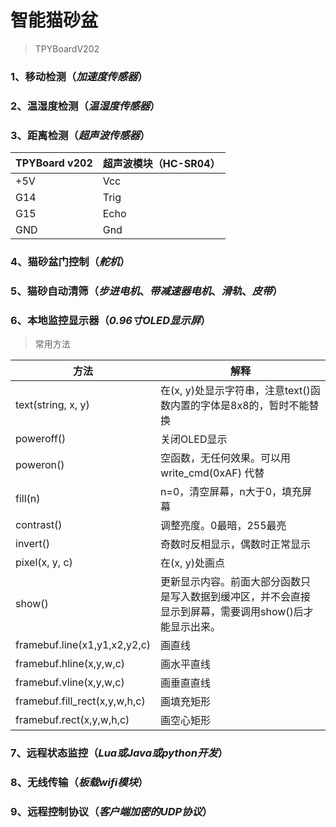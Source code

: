 # 智能猫砂盆

> TPYBoardV202
###  1、移动检测（_加速度传感器_）
###  2、温湿度检测（_温湿度传感器_）
###  3、距离检测（_超声波传感器_）

|TPYBoard v202|超声波模块（HC-SR04）|
|-------------|-------------------|
|+5V |Vcc|
|G14| Trig|
|G15| Echo|
|GND|Gnd|

###  4、猫砂盆门控制（_舵机_）
###  5、猫砂自动清筛（_步进电机_、_带减速器电机_、_滑轨_、_皮带_）
###  6、本地监控显示器（_0.96寸OLED显示屏_）
> 常用方法

|方法|解释|
|---|---|
|text(string, x, y)|在(x, y)处显示字符串，注意text()函数内置的字体是8x8的，暂时不能替换|
|poweroff()|关闭OLED显示|
|poweron()|空函数，无任何效果。可以用 write_cmd(0xAF) 代替|
|fill(n)|n=0，清空屏幕，n大于0，填充屏幕|
|contrast()|调整亮度。0最暗，255最亮|
|invert()|奇数时反相显示，偶数时正常显示|
|pixel(x, y, c)|在(x, y)处画点|
|show()|更新显示内容。前面大部分函数只是写入数据到缓冲区，并不会直接显示到屏幕，需要调用show()后才能显示出来。|
|framebuf.line(x1,y1,x2,y2,c)|画直线|
|framebuf.hline(x,y,w,c)|画水平直线|
|framebuf.vline(x,y,w,c)|画垂直直线|
|framebuf.fill_rect(x,y,w,h,c)|画填充矩形|
|framebuf.rect(x,y,w,h,c)|画空心矩形|
###  7、远程状态监控（_Lua或Java或python开发_）
###  8、无线传输（_板载wifi模块_）
###  9、远程控制协议（_客户端加密的UDP协议_）

